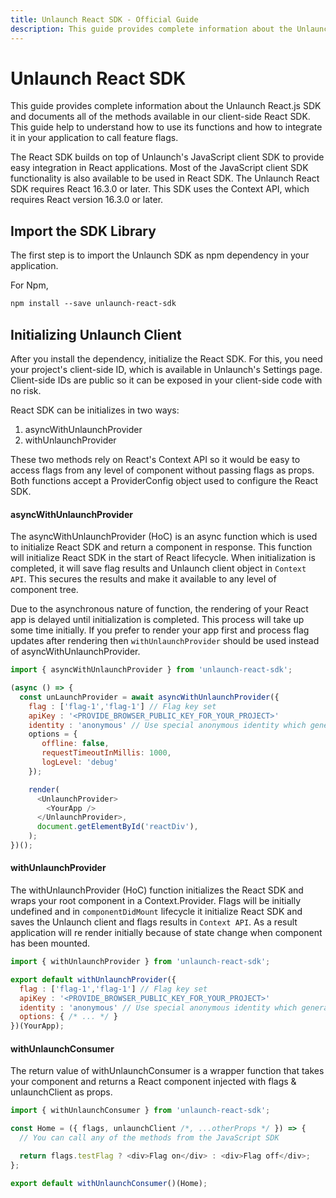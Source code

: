 ```yaml
---
title: Unlaunch React SDK - Official Guide
description: This guide provides complete information about the Unlaunch React SDK
---
```

# Unlaunch React SDK

This guide provides complete information about the Unlaunch React.js SDK and documents all of the methods available in our client-side React SDK. This guide help to understand how to use its functions and how to integrate it in your application to call feature flags.

The React SDK builds on top of Unlaunch's JavaScript client SDK to provide easy integration in React applications. Most of the JavaScript client SDK functionality is also available to be used in React SDK. The Unlaunch React SDK requires React 16.3.0 or later. This SDK uses the Context API, which requires React version 16.3.0 or later.

## Import the SDK Library

The first step is to import the Unlaunch SDK as npm dependency in your application. 

For Npm, 
```xml
npm install --save unlaunch-react-sdk
```
## Initializing Unlaunch Client

After you install the dependency, initialize the React SDK. For this, you need your project's client-side ID, which is available in Unlaunch's Settings page. Client-side IDs are public so it can be exposed in your client-side code with no risk.

React SDK can be initializes in two ways:
 1. asyncWithUnlaunchProvider
 2. withUnlaunchProvider

These two methods rely on React's Context API so it would be easy to access flags from any level of component without passing flags as props. Both functions accept a ProviderConfig object used to configure the React SDK.

#### asyncWithUnlaunchProvider

The asyncWithUnlaunchProvider (HoC) is an async function which is used to initialize React SDK and return a component in response. This function will initialize React SDK in the start of React lifecycle. When initialization is completed, it will save flag results and Unlaunch client object in `Context API`. This secures the results and make it available to any level of component tree.  

Due to the asynchronous nature of function, the rendering of your React app is delayed until initialization is completed. This process will take up some time initially. If you prefer to render your app first and process flag updates after rendering then `withUnlaunchProvider` should be used instead of asyncWithUnlaunchProvider.

```javascript
import { asyncWithUnlaunchProvider } from 'unlaunch-react-sdk';

(async () => {
  const unLaunchProvider = await asyncWithUnlaunchProvider({
    flag : ['flag-1','flag-1'] // Flag key set
    apiKey : '<PROVIDE_BROWSER_PUBLIC_KEY_FOR_YOUR_PROJECT>'
    identity : 'anonymous' // Use special anonymous identity which generates a unique UUID
    options = {
       offline: false,         
       requestTimeoutInMillis: 1000,
       logLevel: 'debug'  
    });

    render(
      <UnlaunchProvider>
        <YourApp />
      </UnlaunchProvider>,
      document.getElementById('reactDiv'),
    );
})();

```

#### withUnlaunchProvider

The withUnlaunchProvider (HoC) function initializes the React SDK and wraps your root component in a Context.Provider. Flags will be initially undefined and in `componentDidMount` lifecycle it initialize React SDK and saves the Unlaunch client and flags results in `Context API`. As a result application will re render initially because of state change when component has been mounted.

```javascript
import { withUnlaunchProvider } from 'unlaunch-react-sdk';

export default withUnlaunchProvider({
  flag : ['flag-1','flag-1'] // Flag key set
  apiKey : '<PROVIDE_BROWSER_PUBLIC_KEY_FOR_YOUR_PROJECT>'
  identity : 'anonymous' // Use special anonymous identity which generates a unique UUID
  options: { /* ... */ }
})(YourApp);

```
#### withUnlaunchConsumer

The return value of withUnlaunchConsumer is a wrapper function that takes your component and returns a React component injected with flags & unlaunchClient as props.

```js
import { withUnlaunchConsumer } from 'unlaunch-react-sdk';

const Home = ({ flags, unlaunchClient /*, ...otherProps */ }) => {
  // You can call any of the methods from the JavaScript SDK

  return flags.testFlag ? <div>Flag on</div> : <div>Flag off</div>;
};

export default withUnlaunchConsumer()(Home);

```
